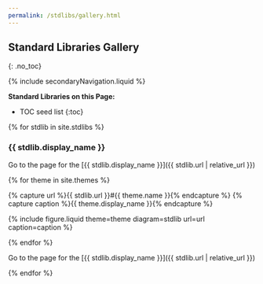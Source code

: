 ```yaml
---
permalink: /stdlibs/gallery.html
---
```

## Standard Libraries Gallery
{: .no_toc}

{% include secondaryNavigation.liquid %}

**Standard Libraries on this Page:**

* TOC seed list
{:toc}

{% for stdlib in site.stdlibs %}

### {{ stdlib.display_name }}

Go to the page for the [{{ stdlib.display_name }}]({{ stdlib.url | relative_url }})

<div class="image-gallery">

{% for theme in site.themes %}

{% capture url %}{{ stdlib.url }}#{{ theme.name }}{% endcapture %}
{% capture caption %}{{ theme.display_name }}{% endcapture %}

{% include figure.liquid theme=theme diagram=stdlib url=url caption=caption %}

{% endfor %}

</div>

Go to the page for the [{{ stdlib.display_name }}]({{ stdlib.url | relative_url }})

{% endfor %}

